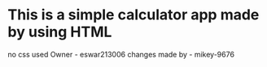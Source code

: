 # This is a simple calculator app made by using HTML 
no css used 
Owner - eswar213006 
changes made by - mikey-9676
